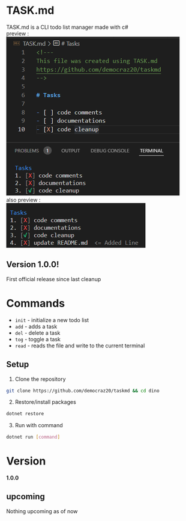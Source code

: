 # TASK.md

TASK.md is a CLI todo list manager made with c#<br/>
preview : <br/>
![task1](https://github.com/democraz20/taskmd/blob/main/images/task1.PNG "preview") <br/>
also preview : <br/>
![task2](https://github.com/democraz20/taskmd/blob/main/images/task2.PNG "preview")

## Version 1.0.0!
First official release since last cleanup

# Commands

- `init` - initialize a new todo list
- `add` - adds a task
- `del` - delete a task
- `tog` - toggle a task
- `read` - reads the file and write to the current terminal

## Setup

1. Clone the repository

```sh
git clone https://github.com/democraz20/taskmd && cd dino
```

2. Restore/install packages

```sh
dotnet restore
```

3. Run with command

```sh
dotnet run [command]
```

# Version

**1.0.0**

## upcoming

Nothing upcoming as of now
